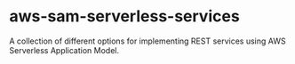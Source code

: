 # aws-sam-serverless-services
A collection of different options for implementing REST services using AWS Serverless Application Model.
